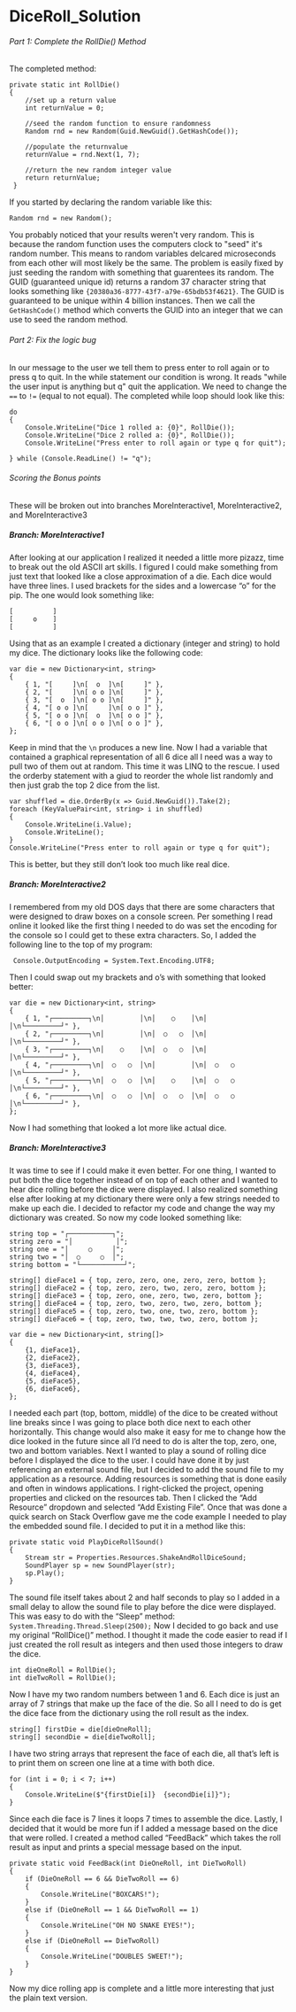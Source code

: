 # DiceRoll_Solution

###### Part 1: Complete the RollDie() Method
The completed method:
```
private static int RollDie()
{
	//set up a return value
	int returnValue = 0;

	//seed the random function to ensure randomness
	Random rnd = new Random(Guid.NewGuid().GetHashCode());

	//populate the returnvalue
	returnValue = rnd.Next(1, 7);

	//return the new random integer value
	return returnValue;
 }
 ```
 
 If you started by declaring the random variable like this:
 
 ```Random rnd = new Random();```
 
You probably noticed that your results weren't very random. This is because the random function uses the computers clock to "seed" it's random number. This means to random variables delcared microseconds from each other will most likely be the same. The problem is easily fixed by just seeding the random with something that guarentees its random. The GUID (guaranteed unique id) returns a random 37 character string that looks something like ``{20380a36-8777-43f7-a79e-65bdb53f4621}``. The GUID is guaranteed to be unique within 4 billion instances. Then we call the ``GetHashCode()`` method which converts the GUID into an integer that we can use to seed the random method.

###### Part 2: Fix the logic bug
In our message to the user we tell them to press enter to roll again or to press q to quit. In the while statement our condition is wrong. It reads "while the user input is anything but q" quit the application. We need to change the ``==`` to ``!=`` (equal to not equal). The completed while loop should look like this:

```
do
{
    Console.WriteLine("Dice 1 rolled a: {0}", RollDie());
    Console.WriteLine("Dice 2 rolled a: {0}", RollDie());
    Console.WriteLine("Press enter to roll again or type q for quit");

} while (Console.ReadLine() != "q");
```

###### Scoring the Bonus points
These will be broken out into branches MoreInteractive1, MoreInteractive2, and MoreInteractive3

##### Branch: MoreInteractive1
After looking at our application I realized it needed a little more pizazz, time to break out the old ASCII art skills. I figured I could make something from just text that looked like a close approximation of a die.
Each dice would have three lines. I used brackets for the sides and a lowercase “o” for the pip. The one would look something like:
```
[          ]
[     o    ]
[          ]
```
Using that as an example I created a dictionary (integer and string) to hold my dice. The dictionary looks like the following code:
```
var die = new Dictionary<int, string>
{
    { 1, "[     ]\n[  o  ]\n[     ]" },
    { 2, "[     ]\n[ o o ]\n[     ]" },
    { 3, "[  o  ]\n[ o o ]\n[     ]" },
    { 4, "[ o o ]\n[     ]\n[ o o ]" },
    { 5, "[ o o ]\n[  o  ]\n[ o o ]" },
    { 6, "[ o o ]\n[ o o ]\n[ o o ]" },
};
```
Keep in mind that the ``\n`` produces a new line. Now I had a variable that contained a graphical representation of all 6 dice all I need was a way to pull two of them out at random. This time it was LINQ to the rescue. I used the orderby statement with a giud to reorder the whole list randomly and then just grab the top 2 dice from the list.
```
var shuffled = die.OrderBy(x => Guid.NewGuid()).Take(2);
foreach (KeyValuePair<int, string> i in shuffled)
{
    Console.WriteLine(i.Value);
    Console.WriteLine();
}
Console.WriteLine("Press enter to roll again or type q for quit");
```

This is better, but they still don’t look too much like real dice. 

##### Branch: MoreInteractive2
I remembered from my old DOS days that there are some characters that were designed to draw boxes on a console screen. Per something I read online it looked like the first thing I needed to do was set the encoding for the console so I could get to these extra characters. So, I added the following line to the top of my program:

``` Console.OutputEncoding = System.Text.Encoding.UTF8;```

Then I could swap out my brackets and o’s with something that looked better:
```
var die = new Dictionary<int, string>
{
    { 1, "┌─────────┐\n│         │\n│    ○    │\n│         │\n└─────────┘" },
    { 2, "┌─────────┐\n│         │\n│  ○   ○  │\n│         │\n└─────────┘" },
    { 3, "┌─────────┐\n│    ○    │\n│  ○   ○  │\n│         │\n└─────────┘" },
    { 4, "┌─────────┐\n│  ○   ○  │\n│         │\n│  ○   ○  │\n└─────────┘" },
    { 5, "┌─────────┐\n│  ○   ○  │\n│    ○    │\n│  ○   ○  │\n└─────────┘" },
    { 6, "┌─────────┐\n│  ○   ○  │\n│  ○   ○  │\n│  ○   ○  │\n└─────────┘" },
};
```
Now I had something that looked a lot more like actual dice.

##### Branch: MoreInteractive3
It was time to see if I could make it even better. For one thing, I wanted to put both the dice together instead of on top of each other and I wanted to hear dice rolling before the dice were displayed. I also realized something else after looking at my dictionary there were only a few strings needed to make up each die. I decided to refactor my code and change the way my dictionary was created. So now my code looked something like:
```
string top = "┌───────────┐";
string zero = "│           │";
string one = "│     ○     │";
string two = "│  ○     ○  │";
string bottom = "└───────────┘";

string[] dieFace1 = { top, zero, zero, one, zero, zero, bottom };
string[] dieFace2 = { top, zero, zero, two, zero, zero, bottom };
string[] dieFace3 = { top, zero, one, zero, two, zero, bottom };
string[] dieFace4 = { top, zero, two, zero, two, zero, bottom };
string[] dieFace5 = { top, zero, two, one, two, zero, bottom };
string[] dieFace6 = { top, zero, two, two, two, zero, bottom };

var die = new Dictionary<int, string[]>
{
    {1, dieFace1},
    {2, dieFace2},
    {3, dieFace3},
    {4, dieFace4},
    {5, dieFace5},
    {6, dieFace6},
};
```
I needed each part (top, bottom, middle) of the dice to be created without line breaks since I was going to place both dice next to each other horizontally. This change would also make it easy for me to change how the dice looked in the future since all I’d need to do is alter the top, zero, one, two and bottom variables.
Next I wanted to play a sound of rolling dice before I displayed the dice to the user. I could have done it by just referencing an external sound file, but I decided to add the sound file to my application as a resource. Adding resources is something that is done easily and often in windows applications. I right-clicked the project, opening properties and clicked on the resources tab. Then I clicked the “Add Resource” dropdown and selected “Add Existing File”. Once that was done a quick search on Stack Overflow gave me the code example I needed to play the embedded sound file. I decided to put it in a method like this:
```
private static void PlayDiceRollSound()
{
    Stream str = Properties.Resources.ShakeAndRollDiceSound;
    SoundPlayer sp = new SoundPlayer(str);
    sp.Play();
}
```
 The sound file itself takes about 2 and half seconds to play so I added in a small delay to allow the sound file to play before the dice were displayed. This was easy to do with the “Sleep” method:
```System.Threading.Thread.Sleep(2500);```
Now I decided to go back and use my original “RollDice()” method. I thought it made the code easier to read if I just created the roll result as integers and then used those integers to draw the dice. 
```
int dieOneRoll = RollDie();
int dieTwoRoll = RollDie();
```
Now I have my two random numbers between 1 and 6. Each dice is just an array of 7 strings that make up the face of the die. So all I need to do is get the dice face from the dictionary using the roll result as the index.
```
string[] firstDie = die[dieOneRoll];
string[] secondDie = die[dieTwoRoll];
```
I have two string arrays that represent the face of each die, all that’s left is to print them on screen one line at a time with both dice.

```
for (int i = 0; i < 7; i++)
{
    Console.WriteLine($"{firstDie[i]}  {secondDie[i]}");
}
```

Since each die face is 7 lines it loops 7 times to assemble the dice.
Lastly, I decided that it would be more fun if I added a message based on the dice that were rolled. I created a method called “FeedBack” which takes the roll result as input and prints a special message based on the input.
```
private static void FeedBack(int DieOneRoll, int DieTwoRoll)
{
    if (DieOneRoll == 6 && DieTwoRoll == 6)
    {
        Console.WriteLine("BOXCARS!");
    }
    else if (DieOneRoll == 1 && DieTwoRoll == 1)
    {
        Console.WriteLine("OH NO SNAKE EYES!");
    }
    else if (DieOneRoll == DieTwoRoll)
    {
        Console.WriteLine("DOUBLES SWEET!");
    }
}
```
Now my dice rolling app is complete and a little more interesting that just the plain text version.
